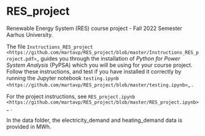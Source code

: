 # RES_project
Renewable Energy System (RES) course project - Fall 2022 Semester Aarhus University.

The file `Instructions_RES_project <https://github.com/martavp/RES_project/blob/master/Instructions_RES_project.pdf>`_ guides you through the installation of *Python for Power System Analysis* (PyPSA) which you will be using for your course project. Follow these instructions, and test if you have installed it correctly by running the Jupyter notebook `testing.ipynb  <https://github.com/martavp/RES_project/blob/master/testing.ipynb>`_ . 

For the project instructions, see `RES_project.ipynb <https://github.com/martavp/RES_project/blob/master/RES_project.ipynb>`_ .

In the data folder, the electricity_demand and heating_demand data is provided in MWh.
